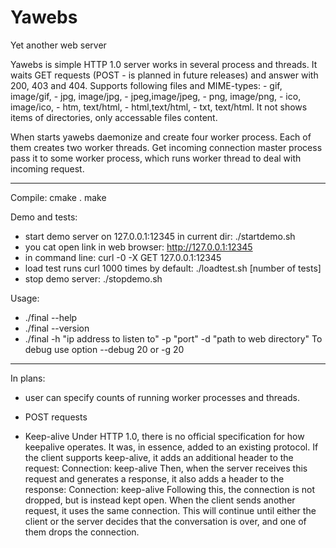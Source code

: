 # Yawebs
Yet another web server

Yawebs is simple HTTP 1.0 server works in several process and threads.
It waits GET requests (POST - is planned in future releases) and answer with 200, 403 and 404.
Supports following files and MIME-types:
	- gif, image/gif,
	- jpg, image/jpg,
	- jpeg,image/jpeg,
	- png, image/png,
	- ico, image/ico,
	- htm, text/html,
	- html,text/html,
	- txt, text/html.
It not shows items of directories, only accessable files content.

When starts yawebs daemonize and create four worker process.
Each of them creates two worker threads.
Get incoming connection master process pass it to some worker process,
which runs worker thread to deal with incoming request.

-----------
Compile:
cmake .
make

Demo and tests:
- start demo server on 127.0.0.1:12345 in current dir: ./startdemo.sh
- you cat open link in web browser: http://127.0.0.1:12345
- in command line: curl -0 -X GET 127.0.0.1:12345
- load test runs curl 1000 times by default: ./loadtest.sh [number of tests]
- stop demo server: ./stopdemo.sh 

Usage:
- ./final --help
- ./final --version
- ./final -h "ip address to listen to" -p "port" -d "path to web directory"
To debug use option --debug 20 or -g 20

-----------
In plans:
- user can specify counts of running worker processes and threads.

- POST requests

- Keep-alive
Under HTTP 1.0, there is no official specification for how keepalive operates. It was, in essence, added to an existing protocol. If the client supports keep-alive, it adds an additional header to the request:
Connection: keep-alive
Then, when the server receives this request and generates a response, it also adds a header to the response:
Connection: keep-alive
Following this, the connection is not dropped, but is instead kept open. When the client sends another request, it uses the same connection. This will continue until either the client or the server decides that the conversation is over, and one of them drops the connection.
